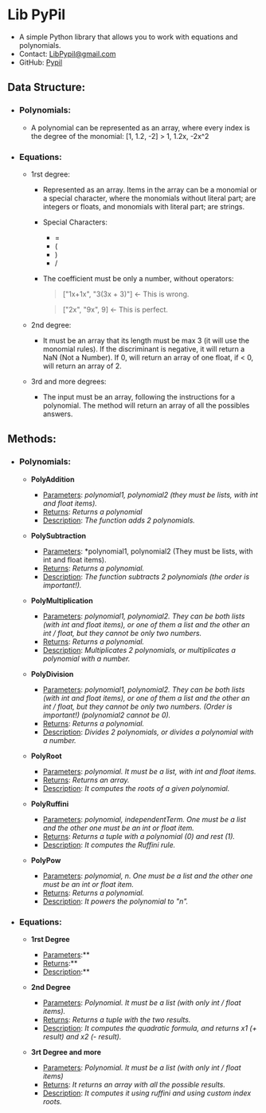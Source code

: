 # Lib PyPil
- A simple Python library that allows you to work with equations and 
  polynomials.
- Contact: [LibPypil@gmail.com](mailto:elcorreoquequieres@correo.com) 
- GitHub: [Pypil](https://github.com/LibPypil/PyPil?)

## Data Structure:
* ### Polynomials:
  - A polynomial can be represented as an array, where every index is the degree of the monomial:
  [1, 1.2, -2] > 1, 1.2x, -2x^2

* ### Equations:
  - 1rst degree:
    - Represented as an array. Items in the array can be a monomial
               or a special character, where the monomials without literal part;
               are integers or floats, and monomials with literal part; are strings.
    - Special Characters:
       - =
       - (
       - )
       - /
    - The coefficient must be only a number, without operators: 
       > ["1x+1x", "3(3x + 3)"] <- This is wrong.
    
       > ["2x", "9x", 9] <- This is perfect.
  - 2nd degree:
    - It must be an array that its length must be max 3 (it will use 
            the monomial rules). If the discriminant is negative, it will
            return a NaN (Not a Number). If 0, will return an array of one
            float, if < 0, will return an array of 2.
          
  - 3rd and more degrees:
    - The input must be an array, following the instructions for a polynomial.
      The method will return an array of all the possibles answers.

## Methods:
 - ### Polynomials:
      - **PolyAddition**
        - <u>Parameters</u>: *polynomial1, polynomial2 (they must be lists, with int and float items).*
        - <u>Returns</u>: *Returns a polynomial*
        - <u>Description</u>: *The function adds 2 polynomials.*

      - **PolySubtraction**
        - <u>Parameters</u>: *polynomial1, polynomial2 (They must be lists, with int and float items).
        - <u>Returns</u>: *Returns a polynomial.*
        - <u>Description</u>: *The function subtracts 2 polynomials (the order is important!).*

      - **PolyMultiplication**
        - <u>Parameters</u>: *polynomial1, polynomial2. They can be both lists (with int and float items), or one of them a list and the other an int / float, but they cannot be only two numbers.*
        - <u>Returns</u>: *Returns a polynomial.*
        - <u>Description</u>: *Multiplicates 2 polynomials, or multiplicates a polynomial with a number.*

      - **PolyDivision**
        - <u>Parameters</u>: *polynomial1, polynomial2. They can be both lists (with int and float items), or one of them a list and the other an int / float, but they cannot be only two numbers. (Order is important!) (polynomial2 cannot be 0).*
        - <u>Returns</u>: *Returns a polynomial.*
        - <u>Description</u>: *Divides 2 polynomials, or divides a polynomial with a number.*

      - **PolyRoot**
        - <u>Parameters</u>: *polynomial. It must be a list, with int and float items.*
        - <u>Returns</u>: *Returns an array.*
        - <u>Description</u>: *It computes the roots of a given polynomial.*

      - **PolyRuffini**
        - <u>Parameters</u>: *polynomial, independentTerm. One must be a list and the other one must be an int or float item.*
        - <u>Returns</u>: *Returns a tuple with a polynomial (0) and rest (1).*
        - <u>Description</u>: *It computes the Ruffini rule.*

      - **PolyPow**
        - <u>Parameters</u>: *polynomial, n. One must be a list and the other one must be an int or float item.*
        - <u>Returns</u>: *Returns a polynomial.*
        - <u>Description</u>: *It powers the polynomial to "n".*

 - ### Equations:
      - **1rst Degree**
        - <u>Parameters</u>:**
        - <u>Returns</u>:**
        - <u>Description</u>:**

      - **2nd Degree**
        - <u>Parameters</u>: *Polynomial. It must be a list (with only int / float items).*
        - <u>Returns</u>: *Returns a tuple with the two results.*
        - <u>Description</u>: *It computes the quadratic formula, and returns x1 (+ result) and x2 (- result).*

      - **3rt Degree and more**
        - <u>Parameters</u>: *Polynomial. It must be a list (with only int / float items)*
        - <u>Returns</u>: *It returns an array with all the possible results.*
        - <u>Description</u>: *It computes it using ruffini and using custom index roots.*